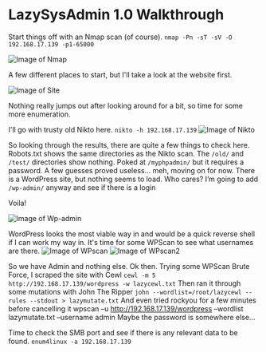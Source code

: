 <h1>LazySysAdmin 1.0 Walkthrough</h1>

Start things off with an Nmap scan (of course).
`nmap -Pn -sT -sV -O 192.168.17.139 -p1-65000`

![Image of Nmap](https://blu0.github.io/LSAWalkthrough/LSAnmap.png)

A few different places to start, but I'll take a look at the website first.

![Image of Site](https://blu0.github.io/LSAWalkthrough/LSAsite.png)

Nothing really jumps out after looking around for a bit, so time for some more enumeration.

I'll go with trusty old Nikto here.
`nikto -h 192.168.17.139`
![Image of Nikto](https://blu0.github.io/LSAWalkthrough/LSAnikto.png)

So looking through the results, there are quite a few things to check here.
Robots.txt shows the same directories as the Nikto scan.
The `/old/` and `/test/` directories show nothing.
Poked at `/myphpadmin/` but it requires a password. A few guesses proved useless... meh, moving on for now.
There is a WordPress site, but nothing seems to load. Who cares? I’m going to add `/wp-admin/` anyway and see if there is a login

Voila!

![Image of Wp-admin](https://blu0.github.io/LSAWalkthrough/LSAwp.png)

WordPress looks the most viable way in and would be a quick reverse shell if I can work my way in.
It's time for some WPScan to see what usernames are there.
![Image of WPscan](https://blu0.github.io/LSAWalkthrough/LSAwpscane.png)
![Image of WPscan2](https://blu0.github.io/LSAWalkthrough/LSAwpscanadmin.png)

So we have Admin and nothing else. Ok then.
Trying some WPScan Brute Force, I scraped the site with Cewl
`cewl -m 5 http://192.168.17.139/wordpress -w lazycewl.txt`
Then ran it through some mutations with John The Ripper
`john --wordlist=/root/lazycewl --rules --stdout > lazymutate.txt`
And even tried rockyou for a few minutes before cancelling it
wpscan –u http://192.168.17.139/wordpress –wordlist lazymutate.txt –username admin
Maybe the password is somewhere else...

Time to check the SMB port and see if there is any relevant data to be found.
`enum4linux -a 192.168.17.139`

